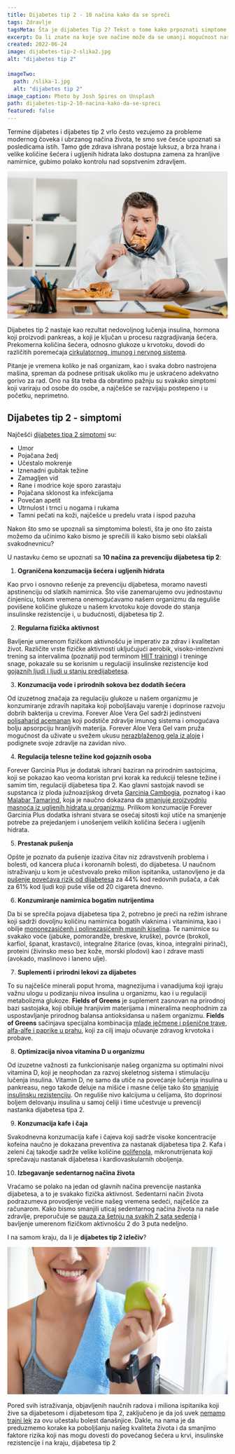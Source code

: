 ```yaml
---
title: Dijabetes tip 2 - 10 načina kako da se spreči
tags: Zdravlje
tagsMeta: Šta je dijabetes Tip 2? Tekst o tome kako prpoznati simptome i šta učiniti kako biste pomogli svomwe zdravlju? 
excerpt: Da li znate na koje sve načine može da se umanji mogućnost nastanka dijabetesa?
created: 2022-06-24
image: dijabetes-tip-2-slika2.jpg
alt: "dijabetes tip 2"

imageTwo:
  path: /slika-1.jpg
  alt: "dijabetes tip 2"
image_caption: Photo by Josh Spires on Unsplash
path: dijabetes-tip-2-10-nacina-kako-da-se-spreci
featured: false
---
```




Termine dijabetes i dijabetes tip 2 vrlo često vezujemo za probleme modernog čoveka i ubrzanog načina života, te smo sve česće upoznati sa posledicama istih. Tamo gde zdrava ishrana postaje luksuz, a brza hrana i velike količine šećera i ugljenih hidrata lako dostupna zamena za hranljive namirnice, gubimo polako kontrolu nad sopstvenim zdravljem.

![dijabetes tip 2 ishrana](./images/dijabetes-tip-2-slika1.jpg)

Dijabetes tip 2 nastaje kao rezultat nedovoljnog lučenja insulina, hormona koji proizvodi pankreas, a koji je ključan u procesu razgradjivanja šećera. Prekomerna količina šećera, odnosno glukoze u krvotoku, dovodi do različitih poremećaja [cirkulatornog, imunog i nervnog sistema](https://www.mayoclinic.org/diseases-conditions/type-2-diabetes/symptoms-causes/syc-20351193).

Pitanje je vremena koliko je naš organizam, kao i svaka dobro nastrojena mašina, spreman da podnese pritisak ukoliko mu je uskraćeno adekvatno gorivo za rad. Ono na šta treba da obratimo pažnju su svakako simptomi koji variraju od osobe do osobe, a najčešće se razvijaju postepeno i u početku, neprimetno.

## Dijabetes tip 2 - simptomi

Najčešći [dijabetes tipa 2 simptomi](https://www.mayoclinic.org/diseases-conditions/type-2-diabetes/symptoms-causes/syc-20351193) su:

- Umor
- Pojačana žedj
- Učestalo mokrenje
- Iznenadni gubitak težine
- Zamagljen vid
- Rane i modrice koje sporo zarastaju
- Pojačana sklonost ka infekcijama
- Povećan apetit
- Utrnulost i trnci u nogama i rukama
- Tamni pečati na koži, najčešće u predelu vrata i ispod pazuha

Nakon što smo se upoznali sa simptomima bolesti, šta je ono što zaista možemo da učinimo kako bismo je sprečili ili kako bismo sebi olakšali svakodnevnicu? 

U nastavku ćemo se upoznati sa **10 načina za prevenciju dijabetesa tip 2**:

1. **Ograničena konzumacija šećera i ugljenih hidrata**

Kao prvo i osnovno rešenje za prevenciju dijabetesa, moramo navesti apstinenciju od slatkih namirnica. Što više zanemarujemo ovu jednostavnu činjenicu, tokom vremena onemogućavamo našem organizmu da reguliše povišene količine glukoze u našem krvotoku koje dovode do stanja insulinske rezistencije i, u budućnosti, dijabetesa tip 2.


2. **Regularna fizička aktivnost**

Bavljenje umerenom fizičkom aktivnošću je imperativ za zdrav i kvalitetan život.
Različite vrste fizičke aktivnosti uključujući aerobik, visoko-intenzivni trening sa intervalima (poznatiji pod terminom [HIIT training](https://www.healthline.com/nutrition/benefits-of-hiit#TOC_TITLE_HDR_8)) i treninge snage, pokazale su se korisnim u regulaciji insulinske rezistencije kod [gojaznih ljudi i ljudi u stanju predijabetesa](https://www.healthline.com/nutrition/prevent-diabetes).


3. **Konzumacija vode i prirodnih sokova bez dodatih šećera**

Od izuzetnog značaja za regulaciju glukoze u našem organizmu je konzumiranje zdravih napitaka koji poboljšavaju varenje i doprinose razvoju dobrih bakterija u crevima. Forever Aloe Vera Gel sadrži jedinstveni [polisaharid acemanan](https://flpshop.rs/napici/11837/forever-aloe-vera-gel/360000954255/personal.html) koji podstiče zdravlje imunog sistema i omogućava bolju apsorpciju hranljivih materija. Forever Aloe Vera Gel vam pruža mogućnost da uživate u svežem ukusu [nerazblaženog gela iz aloje](https://flpshop.rs/napici/11837/forever-aloe-vera-gel/360000954255/personal.html) i podignete svoje zdravlje na zavidan nivo.


4. **Regulacija telesne težine kod gojaznih osoba**

Forever Garcinia Plus je dodatak ishrani baziran na prirodnim sastojcima, koji se pokazao kao veoma koristan prvi korak ka redukciji telesne težine i samim tim, regulaciji dijabetesa tipa 2. Kao glavni sastojak navodi se supstanca iz ploda južnoazijskog drveta [Garcinia Cambogia](https://flpshop.rs/regulacija-telesne-tezine/11656/forever-garcinia-plus/360000954255/personal.html), poznatog i kao [Malabar Tamarind](https://flpshop.rs/regulacija-telesne-tezine/11656/forever-garcinia-plus/360000954255/personal.html), koja je naučno dokazana da [smanjuje proizvodnju masnoća iz ugljenih hidrata u organizmu](https://flpshop.rs/regulacija-telesne-tezine/11656/forever-garcinia-plus/360000954255/personal.html). Prilikom konzumacije Forever Garcinia Plus dodatka ishrani stvara se osećaj sitosti koji utiče na smanjenje potrebe za prejedanjem i unošenjem velikih količina šećera i ugljenih hidrata.

5. **Prestanak pušenja**

Opšte je poznato da pušenje izaziva čitav niz zdravstvenih problema i bolesti, od kancera pluća i koronarnih bolesti, do dijabetesa. U naučnom istraživanju u kom je učestvovalo preko milion ispitanika, ustanovljeno je da [pušenje povećava rizik od dijabetesa](https://www.healthline.com/nutrition/prevent-diabetes) za 44% kod redovnih pušača, a čak za 61% kod ljudi koji puše više od 20 cigareta dnevno.

6. **Konzumiranje namirnica bogatim nutrijentima**

Da bi se sprečila pojava dijabetesa tipa 2, potrebno je preći na režim ishrane koji sadrži dovoljnu količinu namirnica bogatih vlaknima i vitaminima, kao i obilje [mononezasićenh i polinezasićenih masnih kiselina](https://www.healthline.com/health/type-2-diabetes/best-meal-plans). Te namirnice su svakako voće (jabuke, pomorandže, breskve, kruške), povrće (brokoli, karfiol, španat, krastavci), integralne žitarice (ovas, kinoa, integralni pirinač), proteini (živinsko meso bez kože, morski plodovi) kao i zdrave masti (avokado, maslinovo i laneno ulje).

7. **Suplementi i prirodni lekovi za dijabetes**

To su najčešće minerali poput hroma, magnezijuma i vanadijuma koji igraju važnu ulogu u podizanju nivoa insulina u organizmu, kao i u regulaciji metabolizma glukoze. **Fields of Greens** je suplement zasnovan na prirodnoj bazi sastojaka, koji obiluje hranjivim materijama i mineralima neophodnim za uspostavljanje prirodnog balansa antioksidansa u našem organizmu. **Fields of Greens** sačinjava specijalna kombinacija [mlade ječmene i pšenične trave, alfa-alfe i paprike u prahu](https://flpshop.rs/dodaci-ishrani/11632/fields-of-greens/360000954255/personal.html), koji za cilj imaju očuvanje zdravog krvotoka i probave. 


8. **Optimizacija nivoa vitamina D u organizmu**

Od izuzetne važnosti za funkcionisanje našeg organizma su optimalni nivoi vitamina D, koji je neophodan za razvoj skeletnog sistema i stimulaciju lučenja insulina.
Vitamin D, ne samo da utiče na povećanje lučenja insulina u pankreasu, nego takođe deluje na mišiće i masne ćelije tako što [smanjuje insulinsku rezistenciju](https://poliklinikaconsilium.com/vitamin-d-i-secerna-bolest/). On reguliše nivo kalcijuma u ćelijama, što doprinosi boljem delovanju insulina u samoj ćeliji i time učestvuje u prevenciji nastanka dijabetesa tipa 2.


9.  **Konzumacija kafe i čaja**

Svakodnevna konzumacija kafe i čajeva koji sadrže visoke koncentracije kofeina naučno je dokazana preventiva za nastanak dijabetesa tipa 2. Kafa i zeleni čaj takodje sadrže velike količine [polifenola](https://www.healthline.com/nutrition/prevent-diabetes), mikronutrijenata koji sprečavaju nastanak dijabetesa i kardiovaskularnih oboljenja.

10. **Izbegavanje sedentarnog načina života**

Vraćamo se polako na jedan od glavnih načina prevencije nastanka dijabetesa, a to je svakako fizička aktivnost. Sedentarni način života podrazumeva provodjenje većine našeg vremena sedeći, najčešće za računarom. Kako bismo smanjili uticaj sedentarnog načina života na naše zdravlje, preporučuje se [pauza za šetnju na svakih 2 sata sedenja](https://www.health.harvard.edu/blog/move-more-every-day-to-combat-a-sedentary-lifestyle-2018052413913) i bavljenje umerenom fizičkom aktivnošću 2 do 3 puta nedeljno.


I na samom kraju, da li je **dijabetes tip 2 izlečiv**?

![prirodni lek za dijabetes tip 2](./images/dijabetes-tip-2-slika3.jpg)

Pored svih istraživanja, objavljenih naučnih radova i miliona ispitanika koji žive sa dijabetesom i dijabetesom tipa 2, zaključeno je da još uvek [nemamo trajni lek](https://www.webmd.com/diabetes/guide/is-there-a-diabetes-cure) za ovu učestalu bolest današnjice. Dakle, na nama je da preduzmemo korake ka poboljšanju našeg kvaliteta života i da smanjimo faktore rizika koji nas mogu dovesti do povećanog šećera u krvi, insulinske rezistencije i na kraju, dijabetesa tip 2






